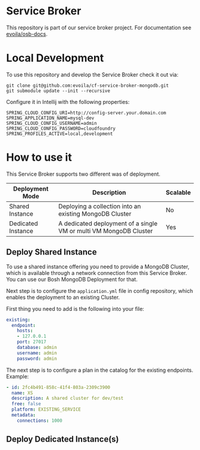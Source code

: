  # Service Broker
This repository is part of our service broker project. For documentation see [evoila/osb-docs](https://github.com/evoila/osb-docs).

# Local Development
To use this repository and develop the Service Broker check it out via:

```shell
git clone git@github.com:evoila/cf-service-broker-mongodb.git
git submodule update --init --recursive
``` 

Configure it in Intellij with the following properties:

```shell
SPRING_CLOUD_CONFIG_URI=http://config-server.your.domain.com
SPRING_APPLICATION_NAME=mysql-dev
SPRING_CLOUD_CONFIG_USERNAME=admin
SPRING_CLOUD_CONFIG_PASSWORD=cloudfoundry
SPRING_PROFILES_ACTIVE=local,development
```

# How to use it
This Service Broker supports two different was of deployment. 

Deployment Mode | Description | Scalable
------------ | ------------- | -------------
Shared Instance | Deploying a collection into an existing MongoDB Cluster | No
Dedicated Instance | A dedicated deployment of a single VM or multi VM MongoDB Cluster | Yes

## Deploy Shared Instance
To use a shared instance offering you need to provide a MongoDB Cluster, which is available through a network
connection from this Service Broker. You can use our Bosh MongoDB Deployment for that.

Next step is to configure the `application.yml` file in config repository, which enables the deployment to an 
existing Cluster. 

First thing you need to add is the following into your file:

```yaml
existing:
  endpoint:
    hosts: 
    - 127.0.0.1
    port: 27017
    database: admin
    username: admin
    password: admin
```

The next step is to configure a plan in the catalog for the existing endpoints. Example:

```yaml
- id: 2fc4b491-858c-41f4-803a-2309c3900
  name: XS
  description: A shared cluster for dev/test
  free: false
  platform: EXISTING_SERVICE
  metadata:
    connections: 1000
```

## Deploy Dedicated Instance(s)
